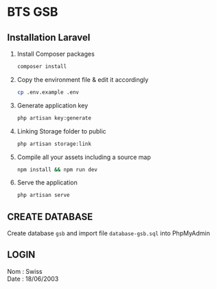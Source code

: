 # BTS GSB

## Installation Laravel

1. Install Composer packages
   ```sh
   composer install
   ```
2. Copy the environment file & edit it accordingly
   ```sh
   cp .env.example .env
   ```

3. Generate application key
   ```sh
   php artisan key:generate
   ```

5. Linking Storage folder to public
   ```sh
   php artisan storage:link
   ```

6. Compile all your assets including a source map
   ```sh
   npm install && npm run dev
   ```

7. Serve the application
   ```sh
   php artisan serve
   ```

## CREATE DATABASE 

Create database `gsb` and import file `database-gsb.sql` into PhpMyAdmin

## LOGIN

Nom : Swiss<br>
Date : 18/06/2003 


